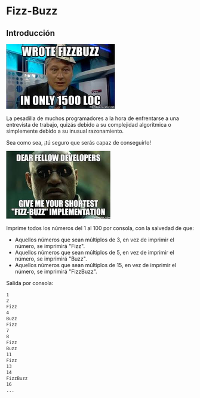 # Fizz-Buzz

## Introducción

![He escrito fizzbuzz en 1500 líneas](fizzbuzz.png)

La pesadilla de muchos programadores a la hora de enfrentarse a una entrevista de trabajo, quizás debido a su complejidad algorítmica o simplemente debido a su inusual razonamiento.

Sea como sea, ¡tú seguro que serás capaz de conseguirlo!

![Dame un fizzbuzz en pocas líneas de código](giveme.png)

Imprime todos los números del 1 al 100 por consola, con la salvedad de que:

- Aquellos números que sean múltiplos de 3, en vez de imprimir el número, se imprimirá "Fizz".
- Aquellos números que sean múltiplos de 5, en vez de imprimir el número, se imprimirá "Buzz".
- Aquellos números que sean múltiplos de 15, en vez de imprimir el número, se imprimirá "FizzBuzz".

Salida por consola:

```
1
2
Fizz
4
Buzz
Fizz
7
8
Fizz
Buzz
11
Fizz
13
14
FizzBuzz
16
...
```